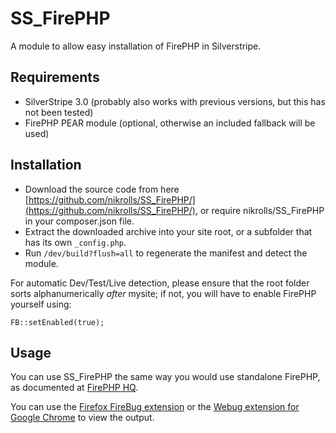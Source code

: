 SS_FirePHP
==========

A module to allow easy installation of FirePHP in Silverstripe.

## Requirements
* SilverStripe 3.0 (probably also works with previous versions, but this has not been tested)
* FirePHP PEAR module (optional, otherwise an included fallback will be used)

## Installation
* Download the source code from here [https://github.com/nikrolls/SS_FirePHP/](https://github.com/nikrolls/SS_FirePHP/), or require nikrolls/SS_FirePHP in your composer.json file.
* Extract the downloaded archive into your site root, or a subfolder that has its own `_config.php`.
* Run `/dev/build?flush=all` to regenerate the manifest and detect the module.

For automatic Dev/Test/Live detection, please ensure that the root folder sorts alphanumerically *after* mysite; if not, you will have to enable FirePHP yourself using:

	FB::setEnabled(true);

## Usage
You can use SS_FirePHP the same way you would use standalone FirePHP, as documented at [FirePHP HQ](http://www.firephp.org/HQ/Use.htm).

You can use the [Firefox FireBug extension](https://addons.mozilla.org/en-US/firefox/addon/firephp/ "FirePHP for Firebug and Firefox") or the [Webug extension for Google Chrome](https://chrome.google.com/webstore/detail/cjbeipenlpoeifpkjhgakejmikdhlhcj "Webug for Google Chrome") to view the output.
